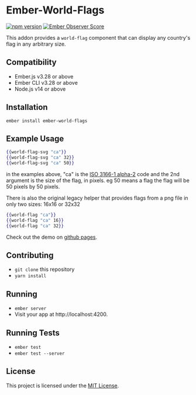 # Ember-World-Flags
[![npm version](https://badge.fury.io/js/ember-world-flags.svg)](https://badge.fury.io/js/ember-world-flags)
[![Ember Observer Score](https://emberobserver.com/badges/ember-world-flags.svg)](https://emberobserver.com/addons/ember-world-flags)

This addon provides a `world-flag` component that can display any country's flag in any arbitrary size.

## Compatibility

* Ember.js v3.28 or above
* Ember CLI v3.28 or above
* Node.js v14 or above

## Installation

`ember install ember-world-flags`

## Example Usage

```hbs
{{world-flag-svg "ca"}}
{{world-flag-svg "ca" 32}}
{{world-flag-svg "ca" 50}}
```

in the examples above, "ca" is the <a href="http://en.wikipedia.org/wiki/ISO_3166-1_alpha-2">ISO 3166-1 alpha-2</a> code and the 2nd argument is the size of the flag, in pixels. eg 50 means a flag the flag will be 50 pixels by 50 pixels.


There is also the original legacy helper that provides flags from a png file in only two sizes: 16x16 or 32x32

```hbs
{{world-flag "ca"}}
{{world-flag "ca" 16}}
{{world-flag "ca" 32}}
```

Check out the demo on [github pages](http://rounders.github.io/ember-world-flags/).

## Contributing

* `git clone` this repository
* `yarn install`

## Running

* `ember server`
* Visit your app at http://localhost:4200.

## Running Tests

* `ember test`
* `ember test --server`


## License

This project is licensed under the [MIT License](LICENSE.md).
